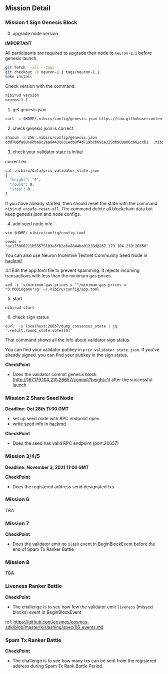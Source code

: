 ## Mission Detail

### Mission 1 Sign Genesis Block
0. upgrade node version

**IMPORTANT**

All participants are required to upgrade their node to `neuron-1.1` before genesis launch.


```sh
git fetch --all --tags
git checkout -b neuron-1.1 tags/neuron-1.1
make install
```

Check version with the command:
```sh
nibirud version
neuron-1.1
```

1. get genesis.json
```sh
curl -o $HOME/.nibiru/config/genesis.json https://raw.githubusercontent.com/cosmos-gaminghub/testnets/master/neuron-1/genesis.json
```

2. check genesis.json is correct

```sh
shasum -a 256 .nibiru/config/genesis.json
cdd706fe8060bba8c2aa8443c0314cb8f4d719bcb691a325bb989a06c682ccb1  .nibiru/config/genesis.json
```

3. check your validator state is initial

correct ex:
```sh
cat .nibiru/data/priv_validator_state.json
{
  "height": "0",
  "round": 0,
  "step": 0
}
```

If you have already started, then should reset the state with the command `nibirud unsafe-reset-all`. The command delete all blockchain data but keep genesis.json and node configs.

4. add seed node info

```
vim $HOME/.nibiru/config/config.toml
```

```
seeds = "ac175b66221b555751b3a5fb2e6a8844ba01228d@167.179.104.210:26656"
```

You can also use Neuron Incentive Testnet Community Seed Node in [hackmd](https://hackmd.io/y_JUOikHTvudW90oGySdWw)

4.1 Edit the app.toml file to prevent spamming. It rejects incoming transactions with less than the minimum gas prices.
```
sed -i 's/minimum-gas-prices = ""/minimum-gas-prices = "0.0001ugame"/g' ~/.nibiru/config/app.toml
```

5. start
```
nibirud start
```


6. check sign status
```
curl  -s localhost:26657/dump_consensus_state | jq '.result.round_state.votes[0]'
```

That command shows all the info about validator sign status.

You can find your validator pubkey in `priv_validator_state.json`. If you've already signed, you can find your pubkey in the sign status.

**CheckPoint**
- Does the validator commit genesis block (http://167.179.104.210:26657/commit?height=1) after the successful launch

### Mission 2 Share Seed Node
**Deadline: Oct 28th 11:00 GMT**
- set up seed node with RPC endpoint open
- write seed info in [hackmd](https://hackmd.io/y_JUOikHTvudW90oGySdWw)

**CheckPoint**
- Does the seed has valid RPC endpoint (port:26657)

### Mission 3/4/5
**Deadline: November 3, 2021 11:00 GMT**

**CheckPoint**
- Does the registered address send designated txs

### Mission 6
TBA

### Mission 7
**CheckPoint**
- Does the validator emit no `slash` event in BeginBlockEvent before the end of Spam Tx Ranker Battle

### Mission 8
TBA

### Liveness Ranker Battle
**CheckPoint**
- The challenge is to see how few the validator emit `liveness` (missed blocks) event in BeginBlockEvent

ref: https://github.com/cosmos/cosmos-sdk/blob/master/x/slashing/spec/06_events.md

### Spam Tx Ranker Battle
**CheckPoint**
- The challenge is to see how many txs can be sent from the registered address during Spam Tx Rank Battle Period.
